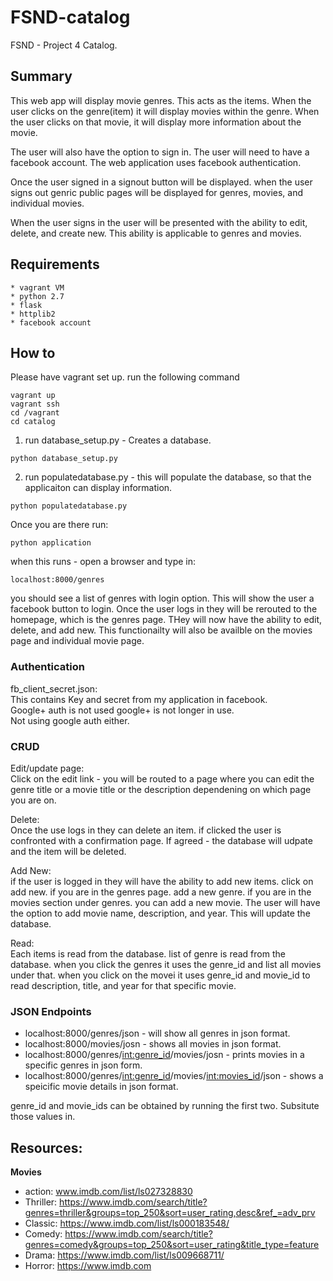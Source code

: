 # FSND-catalog
FSND - Project 4 Catalog.

## Summary
This web app will display movie genres. This acts as the items.
When the user clicks on the genre(item) it will display movies 
within the genre. When the user clicks on that movie, it will 
display more information about the movie.

The user will also have the option to sign in. The user will need to
have a facebook account. The web application uses facebook authentication.

Once the user signed in a signout button will be displayed. 
when the user signs out genric public pages will be displayed for genres,
movies, and individual movies. 

When the user signs in the user will be presented with the ability to 
edit, delete, and create new. This ability is applicable to genres and
movies.


## Requirements
```
* vagrant VM
* python 2.7
* flask
* httplib2
* facebook account
```

## How to
Please have vagrant set up. 
run the following command 
```
vagrant up
vagrant ssh
cd /vagrant
cd catalog
```
1. run database_setup.py - Creates a database.
```
python database_setup.py
```
2. run populatedatabase.py - this will populate the database, so that the applicaiton can display information.
```
python populatedatabase.py
```

Once you are there run: 
```
python application
```

when this runs - open a browser and type in: 
```
localhost:8000/genres
```
you should see a list of genres with login option. 
This will show the user a facebook button to login.
Once the user logs in they will be rerouted to the homepage, which is 
the genres page. THey will now have the ability to edit, delete, and add new.
This functionailty will also be availble on the movies page and 
individual movie page.

### Authentication
fb_client_secret.json:   
This contains Key and secret from my application in facebook.  
Google+ auth is not used google+ is not longer in use.  
Not using google auth either. 


### CRUD
Edit/update page:   
Click on the edit link - you will be routed to a page where
you can edit the genre title or a movie title or the description dependening on 
which page you are on.

Delete:   
Once the use logs in they can delete an item.
if clicked the user is confronted with a confirmation page.
If agreed - the database will udpate and the item will be deleted.

Add New:   
if the user is logged in they will have the ability to add new items.
click on add new.
if you are in the genres page. add a new genre.
if you are in the movies section under genres. you can add a new movie.
The user will have the option to add movie name, description, and year.
This will update the database. 

Read:   
Each items is read from the database.
list of genre is read from the database. 
when you click the genres it uses the genre_id  and list all movies under that.
when you click on the movei it uses genre_id and movie_id to read 
description, title, and year for that specific movie.

### JSON Endpoints
* localhost:8000/genres/json - will show all genres in json format.
* localhost:8000/movies/josn - shows all movies in json format.
* localhost:8000/genres/<int:genre_id>/movies/josn - prints movies in a specific genres in json form.
* localhost:8000/genres/<int:genre_id>/movies/<int:movies_id>/json - shows a speicific movie details in json format.

genre_id and movie_ids can be obtained by running the first two. 
Subsitute those values in.


## Resources: 
<strong>Movies</strong>  
* action: www.imdb.com/list/ls027328830
* Thriller: https://www.imdb.com/search/title?genres=thriller&groups=top_250&sort=user_rating,desc&ref_=adv_prv
* Classic: https://www.imdb.com/list/ls000183548/
* Comedy: https://www.imdb.com/search/title?genres=comedy&groups=top_250&sort=user_rating&title_type=feature
* Drama: https://www.imdb.com/list/ls009668711/
* Horror: https://www.imdb.com



